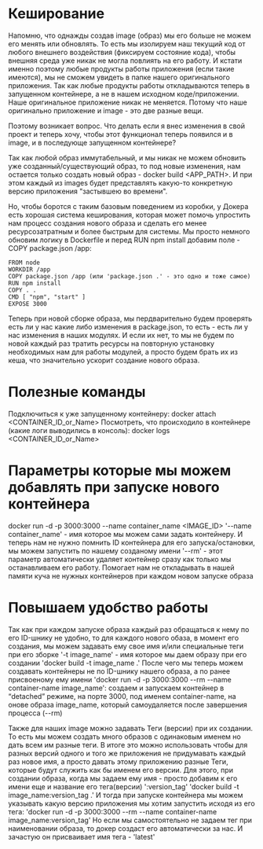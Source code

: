 
# Кеширование
Напомню, что однажды создав image (образ) мы его больше не можем его менять или обновлять. То есть мы изолируем наш текущий код от любого внешнего воздействия (фиксируем состояние кода), чтобы внешняя среда уже никак не могла повлиять на его работу. И кстати именно поэтому любые продукты работы приложения (если такие имеются), мы не сможем увидеть в папке нашего оригинального приложения. Так как любые продукты работы откладываются теперь в запущенном контейнере, а не в нашем исходном коде/приложении. Наше оригинальное приложение никак не меняется. Потому что наше оригинально приложение и image - это две разные вещи.

Поэтому возникает вопрос. Что делать если я внес изменения в свой проект и теперь хочу, чтобы этот функционал теперь появился и в image, и в последующе запущенном контейнере?

Так как любой образ иммутабельный, и мы никак не можем обновить уже созданный/существующий образ, то под новые изменения, нам остается только создать новый образ - docker build <APP_PATH>. И при этом каждый из images будет представлять какую-то конкретную версию приложения "застывшею во времени".

Но, чтобы боротся с таким базовым поведением из коробки, у Докера есть хорошая система кеширования, которая может помочь упростить нам процесс создания нового образа и сделать его менее ресурсозатратным и более быстрым для системы. Мы просто немного обновим логику в Dockerfile и перед RUN npm install добавим поле - COPY package.json /app:
```
FROM node 
WORKDIR /app
COPY package.json /app (или 'package.json .' - это одно и тоже самое)
RUN npm install
COPY . .
CMD [ "npm", "start" ]
EXPOSE 3000
```
Теперь при новой сборке образа, мы пердварительно будем проверять есть ли у нас какие либо изменения в package.json, то есть - есть ли у нас изменения в наших модулях. И если их нет, то мы не будем по новой каждый раз тратить ресурсы на повторную установку необходимых нам для работы модулей, а просто будем брать их из кеша, что значительно ускорит создание нового образа.

# Полезные команды
Подключиться к уже запущенному контейнеру: docker attach <CONTAINER_ID_or_Name>
Посмотреть, что происходило в контейнере (какие логи выводились в консоль): docker logs <CONTAINER_ID_or_Name>

# Параметры которые мы можем добавлять при запуске нового контейнера
docker run -d -p 3000:3000 --name container_name <IMAGE_ID>
'--name container_name' - имя которое мы можем сами задать контейнеру. И теперь нам не нужно помнить ID контейнера для его запуска/остановки, мы можем запустить по нашему созданому имени
'--rm' - этот параметр автоматически удаляет контейнер сразу как только мы останавливаем его работу. Помогает нам не откладывать в нашей памяти куча не нужных контейнеров при каждом новом запуске образа

# Повышаем удобство работы
Так как при каждом запуске образа каждый раз обращаться к нему по его ID-шнику не удобно, то для каждого нового обаза, в момент его создания, мы можем задавать ему свое имя и/или специальные теги при его зборке
'-t image_name' - имя которое мы даем образу при его создании
'docker build -t image_name .'
После чего мы теперь можем создавать контейнеры не по ID-шнику нашего образа, а по ранее присвоеному ему имени
'docker run -d -p 3000:3000 --rm --name container-name image_name': создаем и запускаем контейнер в “detached” режиме, на порте 3000, под именем container-name, на онове образа image_name, который самоудаляется после завершения процесса (--rm)

Также для наших image можно задавать Теги (версии) при их создании. То есть мы можем создать много образов с одинаковым именем но дать всем им разные теги. В итоге это можно использовать чтобы для разных версий одного и того же приложения не придумавать каждый раз новое имя, а просто давать этому приложению разные Теги, которые будут служить как бы именем его версии.
Для этого, при создании образа, когда мы задаем ему имя - просто добавим к его имени еще и название его тега(версии) ':version_tag'
'docker build -t image_name:version_tag .'
И тогда при запуске контейнера мы можем указывать какую версию приложения мы хотим запустить исходя из его тега:
'docker run -d -p 3000:3000 --rm --name container-name image_name:version_tag'
Но если мы самостоятельно не задаем тег при наименовании образа, то докер создаст его автоматически за нас. И зачастую он присваивает имя тега - 'latest'
